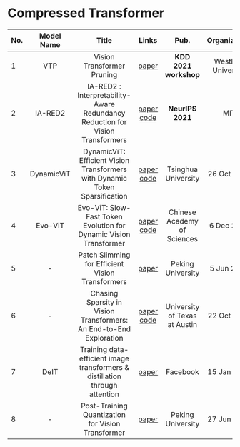 # Compressed Transformer

|No.  |Model Name |Title |Links |Pub. | Organization| Release Time |
|-----|:-----:|:-----:|:-----:|:--------:|:---:|:-------:|
|1| VTP |Vision Transformer Pruning |[paper](https://arxiv.org/pdf/2104.08500.pdf) |__KDD 2021 workshop__|Westlake University|14 Aug 2021|
|2| IA-RED2 | IA-RED2 : Interpretability-Aware Redundancy Reduction for Vision Transformers | [paper](https://proceedings.neurips.cc/paper/2021/hash/d072677d210ac4c03ba046120f0802ec-Abstract.html) [code](http://people.csail.mit.edu/bpan/ia-red/) | __NeurIPS 2021__ | MIT| 23 Jun 2021|
|3| DynamicViT| DynamicViT: Efficient Vision Transformers with Dynamic Token Sparsification | [paper](https://arxiv.org/pdf/2106.02034.pdf) [code](https://github.com/raoyongming/DynamicViT) |  Tsinghua University| 26 Oct 2021|
|4|  Evo-ViT| Evo-ViT: Slow-Fast Token Evolution for Dynamic Vision Transformer| [paper](https://arxiv.org/pdf/2108.01390.pdf) [code](https://github.com/YifanXu74/Evo-ViT)| Chinese Academy of Sciences |6 Dec 2021|
|5| - |Patch Slimming for Efficient Vision Transformers| [paper](https://arxiv.org/pdf/2106.02852.pdf) | Peking University|5 Jun 2021|
|6|-| Chasing Sparsity in Vision Transformers: An End-to-End Exploration| [paper](https://arxiv.org/pdf/2106.04533.pdf) [code](https://github.com/VITA-Group/SViTE) | University of Texas at Austin| 22 Oct 2021|
|7|DeIT| Training data-efficient image transformers & distillation through attention | [paper](https://arxiv.org/pdf/2012.12877.pdf) | Facebook | 15 Jan 2021|
|8| -|Post-Training Quantization for Vision Transformer| [paper](https://arxiv.org/abs/2106.14156) | Peking University| 27 Jun 2021|
